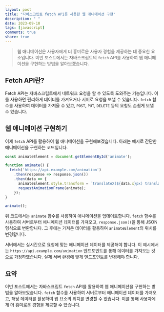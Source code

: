 ```yaml
---
layout: post
title: "자바스크립트 fetch API를 사용한 웹 애니메이션 구현"
description: " "
date: 2023-09-10
tags: [javascript]
comments: true
share: true
---
```


> 웹 애니메이션은 사용자에게 더 흥미로운 사용자 경험을 제공하는 데 중요한 요소입니다. 이번 포스트에서는 자바스크립트의 `fetch` API를 사용하여 웹 애니메이션을 구현하는 방법을 알아보겠습니다.

## Fetch API란?

Fetch API는 자바스크립트에서 네트워크 요청을 할 수 있도록 도와주는 기능입니다. 이를 사용하면 편리하게 데이터를 가져오거나 서버로 요청을 보낼 수 있습니다. `fetch` 함수를 사용하여 데이터를 가져올 수 있고, `POST`, `PUT`, `DELETE` 등의 요청도 손쉽게 보낼 수 있습니다.

## 웹 애니메이션 구현하기

이제 `fetch` API를 활용하여 웹 애니메이션을 구현해보겠습니다. 아래는 예시로 간단한 애니메이션을 구현하는 코드입니다.

```javascript
const animateElement = document.getElementById('animate');

function animate() {
  fetch('https://api.example.com/animation')
    .then(response => response.json())
    .then(data => {
      animateElement.style.transform = `translateX(${data.x}px) translateY(${data.y}px)`;
      requestAnimationFrame(animate);
    });
}

animate();
```

위 코드에서는 `animate` 함수를 사용하여 애니메이션을 업데이트합니다. `fetch` 함수를 사용하여 서버로부터 애니메이션 데이터를 가져오고, `response.json()`을 통해 JSON 형식으로 변환합니다. 그 후에는 가져온 데이터를 활용하여 `animateElement`의 위치를 변경합니다.

서버에서는 실시간으로 요청에 맞는 애니메이션 데이터를 제공해야 합니다. 이 예시에서는 `https://api.example.com/animation` 엔드포인트를 통해 데이터를 가져오는 것으로 가정하였습니다. 실제 서버 환경에 맞게 엔드포인트를 변경해야 합니다.

## 요약

이번 포스트에서는 자바스크립트 `fetch` API를 활용하여 웹 애니메이션을 구현하는 방법을 알아보았습니다. `fetch` 함수를 사용하여 서버로부터 애니메이션 데이터를 가져오고, 해당 데이터를 활용하여 웹 요소의 위치를 변경할 수 있습니다. 이를 통해 사용자에게 더 흥미로운 경험을 제공할 수 있습니다.